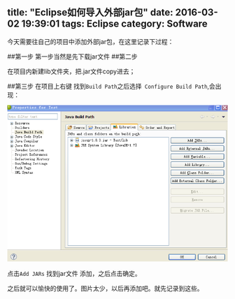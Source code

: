 title: "Eclipse如何导入外部jar包"
date: 2016-03-02 19:39:01
tags:	Eclipse
category: Software
---

今天需要往自己的项目中添加外部jar包，在这里记录下过程：

##第一步
 第一步当然是先下载jar文件
 ##第二步

 在项目内新建lib文件夹，把.jar文件copy进去；

 ##第三步
 在项目上右键 找到`Build Path`之后选择` Configure Build Path`,会出现：

 <img src="/image/eclipse-import-jar1.png" alt="eclipse-setting">

 点击`Add JARs`	找到jar文件 添加，之后点击确定。

 之后就可以愉快的使用了。图片太少，以后再添加吧。就先记录到这些。
